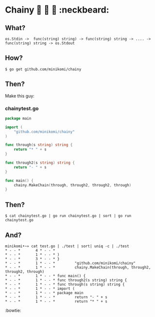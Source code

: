# Chainy :link: :link: :link: :neckbeard:

## What?

    os.Stdin ->  func(string) string) -> func(string) string -> .... -> func(string) string -> os.Stdout

## How?
   
    $ go get github.com/minikomi/chainy

## Then?

   Make this guy:

### chainytest.go

```go
package main

import (
    "github.com/minikomi/chainy"
)

func through(s string) string {
    return "* " + s
}

func through2(s string) string {
    return "- " + s
}

func main() {
    chainy.MakeChain(through, through2, through2, through)
}
```

## Then?

    $ cat chainytest.go | go run chainytest.go | sort | go run chainytest.go

## And? 

    minikomi•~» cat test.go | ./test | sort| uniq -c | ./test
    * - - *       4 * - - * 
    * - - *       1 * - - * )
    * - - *       3 * - - * }
    * - - *       1 * - - *         "github.com/minikomi/chainy"
    * - - *       1 * - - *         chainy.MakeChain(through, through2, through2, through)
    * - - *       1 * - - * func main() {
    * - - *       1 * - - * func through2(s string) string {
    * - - *       1 * - - * func through(s string) string {
    * - - *       1 * - - * import (
    * - - *       1 * - - * package main
    * - - *       1 * - - *         return "- " + s
    * - - *       1 * - - *         return "* " + s

:bowtie:

